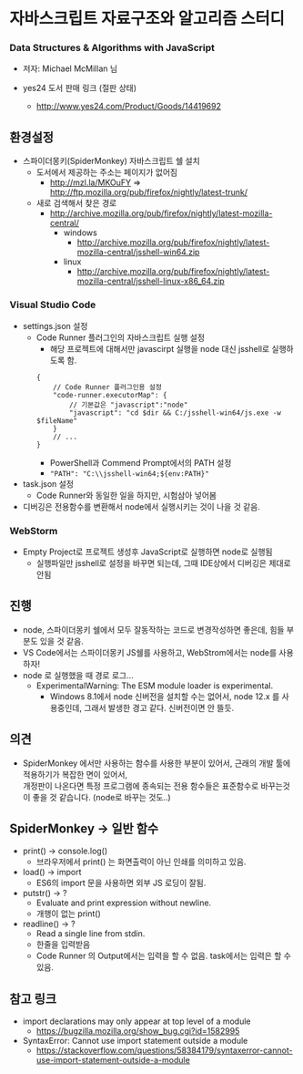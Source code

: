 # 자바스크립트 자료구조와 알고리즘 스터디

### Data Structures & Algorithms with JavaScript

* 저자: Michael McMillan 님

* yes24 도서 판매 링크 (절판 상태)	
	* http://www.yes24.com/Product/Goods/14419692

## 환경설정
* 스파이더몽키(SpiderMonkey) 자바스크립트 쉘 설치
    * 도서에서 제공하는 주소는 페이지가 없어짐 
        * http://mzl.la/MKOuFY => http://ftp.mozilla.org/pub/firefox/nightly/latest-trunk/
    * 새로 검색해서 찾은 경로
        * http://archive.mozilla.org/pub/firefox/nightly/latest-mozilla-central/
            * windows
                * http://archive.mozilla.org/pub/firefox/nightly/latest-mozilla-central/jsshell-win64.zip
            * linux
                * http://archive.mozilla.org/pub/firefox/nightly/latest-mozilla-central/jsshell-linux-x86_64.zip

### Visual Studio Code
* settings.json 설정
  * Code Runner 플러그인의 자바스크립트 실행 설정
    * 해당 프로젝트에 대해서만 javascirpt 실행을 node 대신 jsshell로 실행하도록 함.
    ```
    {
        // Code Runner 플러그인용 설정
        "code-runner.executorMap": {
            // 기본값은 "javascript":"node"
            "javascript": "cd $dir && C:/jsshell-win64/js.exe -w $fileName"
        }
        // ...
    }
    ```
	* PowerShell과 Commend Prompt에서의 PATH 설정
    *  `"PATH": "C:\\jsshell-win64;${env:PATH}"`
* task.json 설정
    * Code Runner와 동일한 일을 하지만, 시험삼아 넣어봄
* 디버깅은 전용함수를 변환해서 node에서 실행시키는 것이 나을 것 같음.

### WebStorm
* Empty Project로 프로젝트 생성후 JavaScript로 실행하면 node로 실행됨
    * 실행파일만 jsshell로 설정을 바꾸면 되는데, 그때 IDE상에서 디버깅은 제대로 안됨

## 진행
* node, 스파이더몽키 쉘에서 모두 잘동작하는 코드로 변경작성하면 좋은데, 힘들 부분도 있을 것 같음.
* VS Code에서는 스파이더몽키 JS쉘를 사용하고, WebStrom에서는 node를 사용하자!
* node 로 실행했을 때 경로 로그...
    * ExperimentalWarning: The ESM module loader is experimental.
        * Windows 8.1에서 node 신버전을 설치할 수는 없어서, node 12.x 를 사용중인데, 그래서 발생한 경고 같다. 신버전이면 안 뜰듯.
    
## 의견

* SpiderMonkey 에서만 사용하는 함수를 사용한 부분이 있어서, 근래의 개발 툴에 적용하기가 복잡한 면이 있어서,  
  개정판이 나온다면 특정 프로그램에 종속되는 전용 함수들은 표준함수로 바꾸는것이 좋을 것 같습니다.  (node로 바꾸는 것도..)
  
  
## SpiderMonkey -> 일반 함수   

* print() -> console.log()
    * 브라우저에서 print() 는 화면출력이 아닌 인쇄를 의미하고 있음.
* load() -> import
    * ES6의 import 문을 사용하면 외부 JS 로딩이 잘됨.
* putstr() -> ?
    * Evaluate and print expression without newline.
    * 개행이 없는 print()
* readline() -> ?
    * Read a single line from stdin.
    * 한줄을 입력받음
    * Code Runner 의 Output에서는 입력을 할 수 없음. task에서는 입력은 할 수 있음.






## 참고 링크
* import declarations may only appear at top level of a module
    * https://bugzilla.mozilla.org/show_bug.cgi?id=1582995
* SyntaxError: Cannot use import statement outside a module
    * https://stackoverflow.com/questions/58384179/syntaxerror-cannot-use-import-statement-outside-a-module